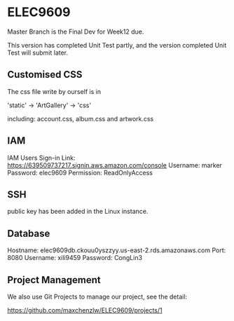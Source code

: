 # ELEC9609

Master Branch is the Final Dev for Week12 due.

This version has completed Unit Test partly, and the version completed Unit Test will submit later.

## Customised CSS

The css file write by ourself is in 

'static' -> 'ArtGallery' -> 'css'

including: account.css, album.css and artwork.css

## IAM

IAM Users Sign-in Link: https://639509737217.signin.aws.amazon.com/console
Username: marker 
Password: elec9609
Permission: ReadOnlyAccess

## SSH 

public key has been added in the Linux instance.

## Database

Hostname: elec9609db.ckouu0yszzyy.us-east-2.rds.amazonaws.com
Port: 8080
Username: xili9459
Password: CongLin3

## Project Management

We also use Git Projects to manage our project, see the detail:

<a href='https://github.com/maxchenzlw/ELEC9609/projects/1'>https://github.com/maxchenzlw/ELEC9609/projects/1</a>
